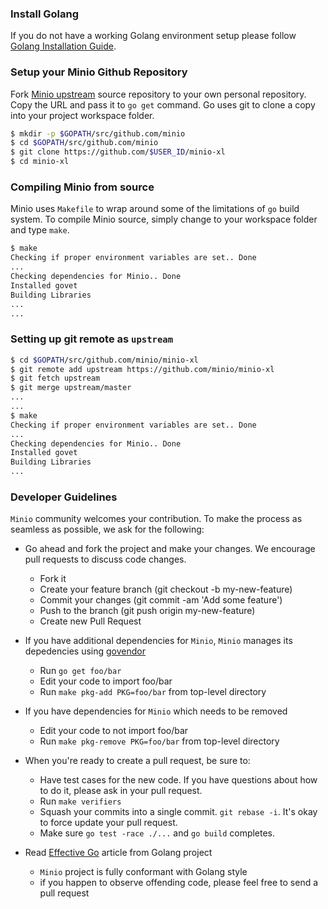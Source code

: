 ### Install Golang

If you do not have a working Golang environment setup please follow [Golang Installation Guide](./INSTALLGO.md).

### Setup your Minio Github Repository
Fork [Minio upstream](https://github.com/minio/minio-xl/fork) source repository to your own personal repository. Copy the URL and pass it to ``go get`` command. Go uses git to clone a copy into your project workspace folder.
```sh
$ mkdir -p $GOPATH/src/github.com/minio
$ cd $GOPATH/src/github.com/minio
$ git clone https://github.com/$USER_ID/minio-xl
$ cd minio-xl
```

### Compiling Minio from source
Minio uses ``Makefile`` to wrap around some of the limitations of ``go`` build system. To compile Minio source, simply change to your workspace folder and type ``make``.
```sh
$ make
Checking if proper environment variables are set.. Done
...
Checking dependencies for Minio.. Done
Installed govet
Building Libraries
...
...
```

### Setting up git remote as ``upstream``
```sh
$ cd $GOPATH/src/github.com/minio/minio-xl
$ git remote add upstream https://github.com/minio/minio-xl
$ git fetch upstream
$ git merge upstream/master
...
...
$ make
Checking if proper environment variables are set.. Done
...
Checking dependencies for Minio.. Done
Installed govet
Building Libraries
...
```

###  Developer Guidelines
``Minio`` community welcomes your contribution. To make the process as seamless as possible, we ask for the following:
* Go ahead and fork the project and make your changes. We encourage pull requests to discuss code changes.
    - Fork it
    - Create your feature branch (git checkout -b my-new-feature)
    - Commit your changes (git commit -am 'Add some feature')
    - Push to the branch (git push origin my-new-feature)
    - Create new Pull Request

* If you have additional dependencies for ``Minio``, ``Minio`` manages its depedencies using [govendor](https://github.com/kardianos/govendor)
    - Run `go get foo/bar`
    - Edit your code to import foo/bar
    - Run `make pkg-add PKG=foo/bar` from top-level directory

* If you have dependencies for ``Minio`` which needs to be removed
    - Edit your code to not import foo/bar
    - Run `make pkg-remove PKG=foo/bar` from top-level directory

* When you're ready to create a pull request, be sure to:
    - Have test cases for the new code. If you have questions about how to do it, please ask in your pull request.
    - Run `make verifiers`
    - Squash your commits into a single commit. `git rebase -i`. It's okay to force update your pull request.
    - Make sure `go test -race ./...` and `go build` completes.

* Read [Effective Go](https://github.com/golang/go/wiki/CodeReviewComments) article from Golang project
    - `Minio` project is fully conformant with Golang style
    - if you happen to observe offending code, please feel free to send a pull request

